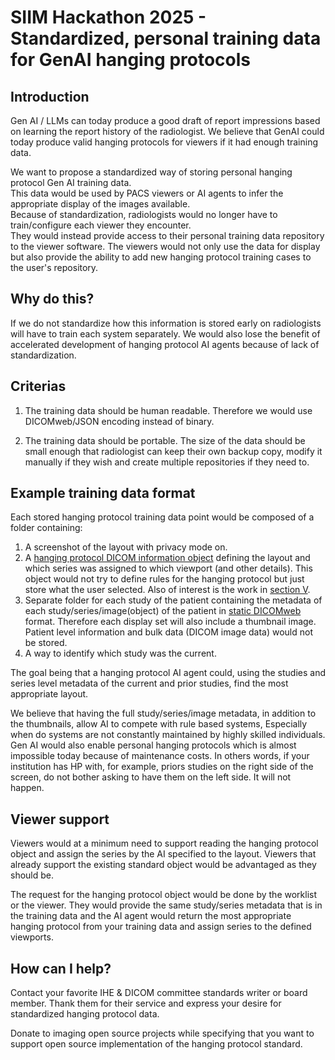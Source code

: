  # SIIM Hackathon 2025  -  Standardized, personal training data for GenAI hanging protocols
 
 ## Introduction
 Gen AI / LLMs can today produce a good draft of report impressions based on learning the report history of the radiologist.
 We believe that GenAI could today produce valid hanging protocols for viewers if it had enough training data.

 We want to  propose a standardized way of storing personal hanging protocol Gen AI training data.  
 This data would be used by PACS viewers or AI agents to infer the appropriate display of the images available.  
 Because of standardization, radiologists would no longer have to train/configure each viewer they encounter.  
 They would instead provide access to their personal training data repository to the viewer software. 
 The viewers would not only use the data for display but also provide the ability to add new hanging protocol training cases to the user's repository.

## Why do this? 
If we do not standardize how this information is stored early on radiologists will have to train each system separately.
We would also lose the benefit of accelerated development of hanging protocol AI agents because of lack of standardization.

## Criterias
1. The training data should be human readable.  Therefore we would use DICOMweb/JSON encoding instead of binary.
 
2. The training data should be portable. The size of the data should be small enough that radiologist can keep their own backup copy, modify it manually if they wish and create multiple repositories if they need to.


## Example training data format

Each stored hanging protocol training data point would be composed of a folder containing:
1. A screenshot of the layout with privacy mode on.
2. A [hanging protocol DICOM information object](https://dicom.nema.org/medical/dicom/current/output/chtml/part03/sect_C.23.html) defining the layout and which series was assigned to which viewport (and other details).  This object would not try to define rules for the hanging protocol but just store what the user selected.  Also of interest is the work in [section V](https://dicom.nema.org/medical/dicom/current/output/chtml/part17/chapter_V.html).
3. Separate folder for each study of the patient containing the metadata of each study/series/image(object) of the patient in [static DICOMweb](https://github.com/RadicalImaging/Static-DICOMWeb) format.  Therefore each display set will also include a thumbnail image. Patient level information and bulk data (DICOM image data) would not be stored.
4.  A way to identify which study was the current.


The goal being that a hanging protocol AI agent could, using the studies and series level metadata of the current and prior studies, find the most appropriate layout. 


We believe that having the full study/series/image metadata, in addition to the thumbnails,  allow AI to compete with rule based systems,  Especially when do systems are not constantly maintained by highly skilled individuals.  Gen AI would also enable personal hanging protocols which is almost impossible today because of maintenance costs.  In others words, if your institution has HP with, for example,  priors studies on the right side of the screen, do not bother asking to have them on the left side.  It will not happen. 


 ## Viewer support

Viewers would at a minimum need to support reading the hanging protocol object and assign the series by the AI specified to the layout.  Viewers that already support the existing standard object would be advantaged as they should be.

The request for the hanging protocol object would be done by the worklist or the viewer.  They would provide the same study/series metadata that is in the training data and the AI agent would return the most appropriate hanging protocol from your training data and assign series to the defined viewports. 


## How can I help?

Contact your favorite IHE & DICOM committee standards writer or board member.  Thank them for their service and  express your desire for standardized hanging protocol data.

Donate to imaging open source projects while specifying that you want to support open source implementation of the hanging protocol standard.
